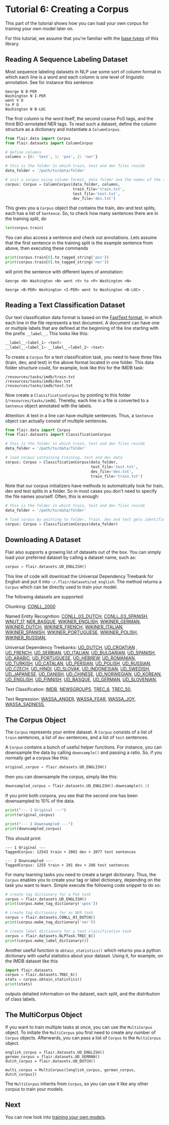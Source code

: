 # Tutorial 6: Creating a Corpus

This part of the tutorial shows how you can load your own corpus for training your own model later on.

For this tutorial, we assume that you're familiar with the [base types](/resources/docs/TUTORIAL_1_BASICS.md) of this
library.


## Reading A Sequence Labeling Dataset

Most sequence labeling datasets in NLP use some sort of column format in which each line is a word and each column is
one level of linguistic annotation. See for instance this sentence:

```console
George N B-PER
Washington N I-PER
went V O
to P O
Washington N B-LOC
```

The first column is the word itself, the second coarse PoS tags, and the third BIO-annotated NER tags. To read such a 
dataset, define the column structure as a dictionary and instantiate a `ColumnCorpus`.

```python
from flair.data import Corpus
from flair.datasets import ColumnCorpus

# define columns
columns = {0: 'text', 1: 'pos', 2: 'ner'}

# this is the folder in which train, test and dev files reside
data_folder = '/path/to/data/folder'

# init a corpus using column format, data folder and the names of the train, dev and test files
corpus: Corpus = ColumnCorpus(data_folder, columns,
                              train_file='train.txt',
                              test_file='test.txt',
                              dev_file='dev.txt')

```

This gives you a `Corpus` object that contains the train, dev and test splits, each has a list of `Sentence`.
So, to check how many sentences there are in the training split, do

```python
len(corpus.train)
```

You can also access a sentence and check out annotations. Lets assume that the first sentence in the training split is
the example sentence from above, then executing these commands

```python
print(corpus.train[0].to_tagged_string('pos'))
print(corpus.train[0].to_tagged_string('ner'))
```

will print the sentence with different layers of annotation:

```console
George <N> Washington <N> went <V> to <P> Washington <N>

George <B-PER> Washington <I-PER> went to Washington <B-LOC> .
```

## Reading a Text Classification Dataset

Our text classification data format is based on the 
[FastText format](https://fasttext.cc/docs/en/supervised-tutorial.html), in which each line in the file represents a 
text document. A document can have one or multiple labels that are defined at the beginning of the line starting with 
the prefix `__label__`. This looks like this:

```bash
__label__<label_1> <text>
__label__<label_1> __label__<label_2> <text>
```

To create a `Corpus` for a text classification task, you need to have three files (train, dev, and test) in the 
above format located in one folder. This data folder structure could, for example, look like this for the IMDB task:
```text
/resources/tasks/imdb/train.txt
/resources/tasks/imdb/dev.txt
/resources/tasks/imdb/test.txt
```
Now create a `ClassificationCorpus` by pointing to this folder (`/resources/tasks/imdb`). 
Thereby, each line in a file is converted to a `Sentence` object annotated with the labels.

Attention: A text in a line can have multiple sentences. Thus, a `Sentence` object can actually consist of multiple
sentences.

```python
from flair.data import Corpus
from flair.datasets import ClassificationCorpus

# this is the folder in which train, test and dev files reside
data_folder = '/path/to/data/folder'

# load corpus containing training, test and dev data
corpus: Corpus = ClassificationCorpus(data_folder,
                                      test_file='test.txt',
                                      dev_file='dev.txt',
                                      train_file='train.txt')
```

Note that our corpus initializers have methods to automatically look for train, dev and test splits in a folder. So in 
most cases you don't need to specify the file names yourself. Often, this is enough: 

```python
# this is the folder in which train, test and dev files reside
data_folder = '/path/to/data/folder'

# load corpus by pointing to folder. Train, dev and test gets identified automatically. 
corpus: Corpus = ClassificationCorpus(data_folder)
```

## Downloading A Dataset

Flair also supports a growing list of datasets out of the box. You can simply load your preferred 
dataset by calling a dataset name, such as:

```python
corpus = flair.datasets.UD_ENGLISH()
```

This line of code will download the Universal Dependency Treebank for English and put it into `~/.flair/datasets/ud_english`.
The method returns a `Corpus` which can be directly used to train your model.

The following datasets are supported: 

Chunking: [CONLL_2000](https://www.clips.uantwerpen.be/conll2000/chunking/)

Named Entity Recognition:
[CONLL_03_DUTCH](https://www.clips.uantwerpen.be/conll2002/ner/), 
[CONLL_03_SPANISH](https://www.clips.uantwerpen.be/conll2002/ner/),
[WNUT_17](https://noisy-text.github.io/2017/files/),
[NER_BASQUE](http://ixa2.si.ehu.eus/eiec/),
[WIKINER_ENGLISH](https://github.com/dice-group/FOX/tree/master/input/Wikiner),
[WIKINER_GERMAN](https://github.com/dice-group/FOX/tree/master/input/Wikiner),
[WIKINER_DUTCH](https://github.com/dice-group/FOX/tree/master/input/Wikiner),
[WIKINER_FRENCH](https://github.com/dice-group/FOX/tree/master/input/Wikiner), 
[WIKINER_ITALIAN](https://github.com/dice-group/FOX/tree/master/input/Wikiner), 
[WIKINER_SPANISH](https://github.com/dice-group/FOX/tree/master/input/Wikiner), 
[WIKINER_PORTUGUESE](https://github.com/dice-group/FOX/tree/master/input/Wikiner), 
[WIKINER_POLISH](https://github.com/dice-group/FOX/tree/master/input/Wikiner), 
[WIKINER_RUSSIAN](https://github.com/dice-group/FOX/tree/master/input/Wikiner), 

Universal Dependency Treebanks:
[UD_DUTCH](https://github.com/UniversalDependencies/UD_Dutch-Alpino),
[UD_CROATIAN](https://github.com/UniversalDependencies/UD_Croatian-SET) ,
[UD_FRENCH](https://github.com/UniversalDependencies/UD_French-GSD),
[UD_SERBIAN](https://github.com/UniversalDependencies/UD_Serbian-SET),
[UD_ITALIAN](https://github.com/UniversalDependencies/UD_Italian-ISDT),
[UD_BULGARIAN](https://github.com/UniversalDependencies/UD_Bulgarian-BTB),
[UD_SPANISH](https://github.com/UniversalDependencies/UD_Spanish-GSD),
[UD_ARABIC](https://github.com/UniversalDependencies/UD_Arabic-PADT),
[UD_PORTUGUESE](https://github.com/UniversalDependencies/UD_Portuguese-Bosque),
[UD_HEBREW](https://github.com/UniversalDependencies/UD_Hebrew-HTB),
[UD_ROMANIAN](https://github.com/UniversalDependencies/UD_Romanian-RRT),
[UD_TURKISH](https://github.com/UniversalDependencies/UD_Turkish-IMST),
[UD_CATALAN](https://github.com/UniversalDependencies/UD_Catalan-AnCora), 
[UD_PERSIAN](https://github.com/UniversalDependencies/UD_Persian-Seraji),
[UD_POLISH](https://github.com/UniversalDependencies/UD_Polish-LFG), 
[UD_RUSSIAN](https://github.com/UniversalDependencies/UD_Russian-SynTagRus),
[UD_CZECH](https://github.com/UniversalDependencies/UD_Czech-PDT), 
[UD_HINDI](https://github.com/UniversalDependencies/UD_Hindi-HDTB),
[UD_SLOVAK](https://github.com/UniversalDependencies/UD_Slovak-SNK), 
[UD_INDONESIAN](https://github.com/UniversalDependencies/UD_Indonesian-GSD),
[UD_SWEDISH](https://github.com/UniversalDependencies/UD_Swedish-Talbanken), 
[UD_JAPANESE](https://github.com/UniversalDependencies/UD_Japanese-GSD),
[UD_DANISH](https://github.com/UniversalDependencies/UD_Danish-DDT), 
[UD_CHINESE](https://github.com/UniversalDependencies/UD_Chinese-GSD),
[UD_NORWEGIAN](https://github.com/UniversalDependencies/UD_Norwegian-Bokmaal), 
[UD_KOREAN](https://github.com/UniversalDependencies/UD_Korean-Kaist),
[UD_ENGLISH](https://github.com/UniversalDependencies/UD_English-EWT), 
[UD_FINNISH](https://github.com/UniversalDependencies/UD_Finnish-TDT), 
[UD_BASQUE](https://github.com/UniversalDependencies/UD_Basque-BDT),
[UD_GERMAN](https://github.com/UniversalDependencies/UD_German-GSD),
[UD_SLOVENIAN](https://github.com/UniversalDependencies/UD_Slovenian-SSJ),

Text Classification:
[IMDB](http://ai.stanford.edu/~amaas/data/sentiment/), 
[NEWSGROUPS](http://qwone.com/~jason/20Newsgroups/), 
[TREC_6](http://cogcomp.org/Data/QA/QC/), 
[TREC_50](http://cogcomp.org/Data/QA/QC/),

Text Regression:
[WASSA_ANGER](https://competitions.codalab.org/competitions/16380#learn_the_details), 
[WASSA_FEAR](https://competitions.codalab.org/competitions/16380#learn_the_details), 
[WASSA_JOY](https://competitions.codalab.org/competitions/16380#learn_the_details), 
[WASSA_SADNESS](https://competitions.codalab.org/competitions/16380#learn_the_details), 

## The Corpus Object

The `Corpus` represents your entire dataset. A `Corpus` consists of a list of `train` sentences,
a list of `dev` sentences, and a list of `test` sentences.

A `Corpus` contains a bunch of useful helper functions.
For instance, you can downsample the data by calling `downsample()` and passing a ratio. So, if you normally get a 
corpus like this:

```python
original_corpus = flair.datasets.UD_ENGLISH()
```

then you can downsample the corpus, simply like this:

```python
downsampled_corpus = flair.datasets.UD_ENGLISH().downsample(0.1)
```

If you print both corpora, you see that the second one has been downsampled to 10% of the data.

```python
print("--- 1 Original ---")
print(original_corpus)

print("--- 2 Downsampled ---")
print(downsampled_corpus)
```

This should print:

```console
--- 1 Original ---
TaggedCorpus: 12543 train + 2002 dev + 2077 test sentences

--- 2 Downsampled ---
TaggedCorpus: 1255 train + 201 dev + 208 test sentences
```

For many learning tasks you need to create a target dictionary. Thus, the `Corpus` enables you to create your
tag or label dictionary, depending on the task you want to learn. Simple execute the following code snippet to do so:

```python
# create tag dictionary for a PoS task
corpus = flair.datasets.UD_ENGLISH()
print(corpus.make_tag_dictionary('upos'))

# create tag dictionary for an NER task
corpus = flair.datasets.CONLL_03_DUTCH()
print(corpus.make_tag_dictionary('ner'))

# create label dictionary for a text classification task
corpus = flair.datasets.NLPTask.TREC_6()
print(corpus.make_label_dictionary())
```

Another useful function is `obtain_statistics()` which returns you a python dictionary with useful statistics about your
dataset. Using it, for example, on the IMDB dataset like this

```python
import flair.datasets 
corpus = flair.datasets.TREC_6()
stats = corpus.obtain_statistics()
print(stats)
```
outputs detailed information on the dataset, each split, and the distribution of class labels.

## The MultiCorpus Object

If you want to train multiple tasks at once, you can use the `MultiCorpus` object.
To initiate the `MultiCorpus` you first need to create any number of `Corpus` objects. Afterwards, you can pass
a list of `Corpus` to the `MultiCorpus` object.

```text
english_corpus = flair.datasets.UD_ENGLISH()
german_corpus = flair.datasets.UD_GERMAN()
dutch_corpus = flair.datasets.UD_DUTCH()

multi_corpus = MultiCorpus([english_corpus, german_corpus, dutch_corpus])
```

The `MultiCorpus` inherits from `Corpus`, so you can use it like any other corpus to train your models. 


## Next

You can now look into [training your own models](/resources/docs/TUTORIAL_7_TRAINING_A_MODEL.md).
